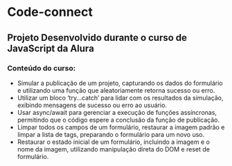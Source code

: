 # Code-connect

## Projeto Desenvolvido durante o curso de JavaScript da Alura

### Conteúdo do curso: 
 * Simular a publicação de um projeto, capturando os dados do formulário e utilizando uma função que aleatoriamente retorna sucesso ou erro.
 * Utilizar um bloco ‘try...catch’ para lidar com os resultados da simulação, exibindo mensagens de sucesso ou erro ao usuário.
 * Usar async/await para gerenciar a execução de funções assíncronas, permitindo que o código espere a conclusão da função de publicação.
 * Limpar todos os campos de um formulário, restaurar a imagem padrão e limpar a lista de tags, preparando o formulário para um novo uso.
 * Restaurar o estado inicial de um formulário, incluindo a imagem e o nome da imagem, utilizando manipulação direta do DOM e reset de formulário.
